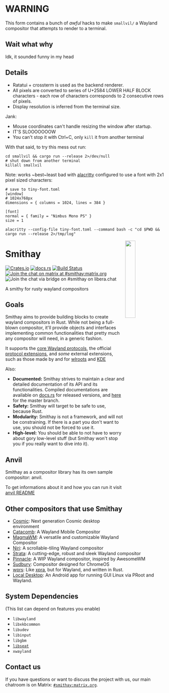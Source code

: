 # WARNING

This form contains a bunch of *awful* hacks to make `smallvil/` a Wayland compositor that attempts to render to a terminal.

## Wait what why

Idk, it sounded funny in my head

## Details

* Ratatui + crossterm is used as the backend renderer.
* All pixels are converted to series of U+2584 LOWER HALF BLOCK characters - each row of characters corresponds to 2 consecutive rows of pixels.
* Display resolution is inferred from the terminal size.

Jank:

* Mouse coordinates can't handle resizing the window after startup.
* IT'S SLOOOOOOOW
* You can't stop it with Ctrl+C, only `kill` it from another terminal

With that said, to try this mess out run:

```
cd smallvil && cargo run --release 2>/dev/null
# shut down from another terminal
killall smallvil
```

Note: works ~best~least bad with [alacritty](https://alacritty.org/) configured to use a font with 2x1 pixel sized characters:

```
# save to tiny-font.toml
[window]
# 1024x768px
dimensions = { columns = 1024, lines = 384 }

[font]
normal = { family = "Nimbus Mono PS" }
size = 1
```

```
alacritty --config-file tiny-font.toml --command bash -c "cd $PWD && cargo run --release 2>/tmp/log"
```

<img align="right" width="25%" src="https://github.com/Smithay/smithay/assets/20758186/7a84ab10-e229-4823-bad8-9c647546407b">

# Smithay

[![Crates.io](https://img.shields.io/crates/v/smithay.svg)](https://crates.io/crates/smithay)
[![docs.rs](https://docs.rs/smithay/badge.svg)](https://docs.rs/smithay)
[![Build Status](https://github.com/Smithay/smithay/workflows/Continuous%20Integration/badge.svg)](https://github.com/Smithay/smithay/actions)
[![Join the chat on matrix at #smithay:matrix.org](https://img.shields.io/badge/%5Bm%5D-%23smithay%3Amatrix.org-blue.svg)](https://matrix.to/#/#smithay:matrix.org)
![Join the chat via bridge on #smithay on libera.chat](https://img.shields.io/badge/IRC-%23Smithay-blue.svg)

A smithy for rusty wayland compositors

## Goals

Smithay aims to provide building blocks to create wayland compositors in Rust. While not
being a full-blown compositor, it'll provide objects and interfaces implementing common
functionalities that pretty much any compositor will need, in a generic fashion.

It supports the [core Wayland protocols](https://gitlab.freedesktop.org/wayland/wayland), the official [protocol extensions](https://gitlab.freedesktop.org/wayland/wayland-protocols), and *some* external extensions, such as those made by and for [wlroots](https://gitlab.freedesktop.org/wlroots/wlr-protocols) and [KDE](https://invent.kde.org/libraries/plasma-wayland-protocols)
<!-- https://github.com/Smithay/smithay/pull/779#discussion_r993640470 https://github.com/Smithay/smithay/issues/778 -->

Also:

* **Documented:** Smithay strives to maintain a clear and detailed documentation of its API and its
  functionalities. Compiled documentations are available on [docs.rs](https://docs.rs/smithay) for released
  versions, and [here](https://smithay.github.io/smithay) for the master branch.
* **Safety:** Smithay will target to be safe to use, because Rust.
* **Modularity:** Smithay is not a framework, and will not be constraining. If there is a
  part you don't want to use, you should not be forced to use it.
* **High-level:** You should be able to not have to worry about gory low-level stuff (but
  Smithay won't stop you if you really want to dive into it).

## Anvil

Smithay as a compositor library has its own sample compositor: anvil.

To get informations about it and how you can run it visit [anvil README](https://github.com/Smithay/smithay/blob/master/anvil/README.md)

## Other compositors that use Smithay

* [Cosmic](https://github.com/pop-os/cosmic-epoch): Next generation Cosmic desktop environment
* [Catacomb](https://github.com/catacombing/catacomb): A Wayland Mobile Compositor
* [MagmaWM](https://github.com/MagmaWM/MagmaWM): A versatile and customizable Wayland Compositor
* [Niri](https://github.com/YaLTeR/niri): A scrollable-tiling Wayland compositor
* [Strata](https://github.com/StrataWM/strata): A cutting-edge, robust and sleek Wayland compositor
* [Pinnacle](https://github.com/Ottatop/pinnacle): A WIP Wayland compositor, inspired by AwesomeWM
* [Sudbury](https://gitlab.freedesktop.org/bwidawsk/sudbury): Compositor designed for ChromeOS
* [wprs](https://github.com/wayland-transpositor/wprs): Like [xpra](https://en.wikipedia.org/wiki/Xpra), but for Wayland, and written in
Rust.
* [Local Desktop](https://github.com/localdesktop/localdesktop): An Android app for running GUI Linux via PRoot and Wayland.

## System Dependencies

(This list can depend on features you enable)

* `libwayland`
* `libxkbcommon`
* `libudev`
* `libinput`
* `libgbm`
* [`libseat`](https://git.sr.ht/~kennylevinsen/seatd)
* `xwayland`

## Contact us

If you have questions or want to discuss the project with us, our main chatroom is on Matrix: [`#smithay:matrix.org`](https://matrix.to/#/#smithay:matrix.org).
